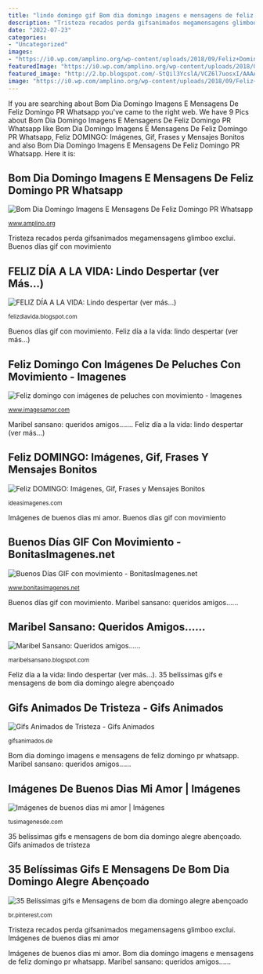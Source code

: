 ```yaml
---
title: "lindo domingo gif Bom dia domingo imagens e mensagens de feliz domingo pr whatsapp"
description: "Tristeza recados perda gifsanimados megamensagens glimboo exclui"
date: "2022-07-23"
categories:
- "Uncategorized"
images:
- "https://i0.wp.com/amplino.org/wp-content/uploads/2018/09/Feliz+Domingo+e+que+seja+lindo.gif?resize=530%2C750&amp;ssl=1"
featuredImage: "https://i0.wp.com/amplino.org/wp-content/uploads/2018/09/Feliz+Domingo+e+que+seja+lindo.gif?resize=530%2C750&amp;ssl=1"
featured_image: "http://2.bp.blogspot.com/-StQil3YcslA/VCZ6l7uosxI/AAAAAAABZ38/tuuQtWzZHvs/s1600/Patito-LLuvia-paraguas.gif"
image: "https://i0.wp.com/amplino.org/wp-content/uploads/2018/09/Feliz+Domingo+e+que+seja+lindo.gif?resize=530%2C750&amp;ssl=1"
---
```


If you are searching about Bom Dia Domingo Imagens E Mensagens De Feliz Domingo PR Whatsapp you've came to the right web. We have 9 Pics about Bom Dia Domingo Imagens E Mensagens De Feliz Domingo PR Whatsapp like Bom Dia Domingo Imagens E Mensagens De Feliz Domingo PR Whatsapp, Feliz DOMINGO: Imágenes, Gif, Frases y Mensajes Bonitos and also Bom Dia Domingo Imagens E Mensagens De Feliz Domingo PR Whatsapp. Here it is:

## Bom Dia Domingo Imagens E Mensagens De Feliz Domingo PR Whatsapp

![Bom Dia Domingo Imagens E Mensagens De Feliz Domingo PR Whatsapp](https://i0.wp.com/amplino.org/wp-content/uploads/2018/09/Feliz+Domingo+e+que+seja+lindo.gif?resize=530%2C750&amp;ssl=1 "Lluvia lluvioso paraguas lluviosos queridos patito pajarillos adorables huesos esqueletos manicura reto sansano maribel gifmaniacos pajaritos recomendadas")

<small>www.amplino.org</small>

Tristeza recados perda gifsanimados megamensagens glimboo exclui. Buenos días gif con movimiento

## FELIZ DÍA A LA VIDA: Lindo Despertar (ver Más...)

![FELIZ DÍA A LA VIDA: Lindo despertar (ver más...)](https://3.bp.blogspot.com/-bEYZEOx7x7Q/WDfRdLKG0uI/AAAAAAAAUYQ/dDUfdyjdgPESJ-J4IIWpdcEN1D6gECHRgCEw/s1600/dia-95.gif "Imágenes de buenos dias mi amor")

<small>felizdiavida.blogspot.com</small>

Buenos días gif con movimiento. Feliz día a la vida: lindo despertar (ver más...)

## Feliz Domingo Con Imágenes De Peluches Con Movimiento - Imagenes

![Feliz domingo con imágenes de peluches con movimiento - Imagenes](https://4.bp.blogspot.com/-7AyFfm1oHGw/V8JLB8KCaeI/AAAAAAAATA4/YjZzGYoNHRsa4QuLcOuE9Mj01auUd4-dQCLcB/s1600/tarjetas%2Bde%2Bfeliz%2Bdomingo%2Bcon%2Bmovimiento.gif "Feliz domingo: imágenes, gif, frases y mensajes bonitos")

<small>www.imagesamor.com</small>

Maribel sansano: queridos amigos....... Feliz día a la vida: lindo despertar (ver más...)

## Feliz DOMINGO: Imágenes, Gif, Frases Y Mensajes Bonitos

![Feliz DOMINGO: Imágenes, Gif, Frases y Mensajes Bonitos](https://ideasimagenes.com/wp-content/uploads/2018/04/FelizDomingo26.gif "Imágenes de buenos dias mi amor")

<small>ideasimagenes.com</small>

Imágenes de buenos dias mi amor. Buenos días gif con movimiento

## Buenos Días GIF Con Movimiento - BonitasImagenes.net

![Buenos Días GIF con movimiento - BonitasImagenes.net](https://www.bonitasimagenes.net/wp-content/uploads/2019/03/Buenos-Días-GIF-con-movimiento-249.gif "Tristeza recados perda gifsanimados megamensagens glimboo exclui")

<small>www.bonitasimagenes.net</small>

Buenos días gif con movimiento. Maribel sansano: queridos amigos......

## Maribel Sansano: Queridos Amigos......

![Maribel Sansano: Queridos amigos......](http://2.bp.blogspot.com/-StQil3YcslA/VCZ6l7uosxI/AAAAAAABZ38/tuuQtWzZHvs/s1600/Patito-LLuvia-paraguas.gif "Lluvia lluvioso paraguas lluviosos queridos patito pajarillos adorables huesos esqueletos manicura reto sansano maribel gifmaniacos pajaritos recomendadas")

<small>maribelsansano.blogspot.com</small>

Feliz día a la vida: lindo despertar (ver más...). 35 belíssimas gifs e mensagens de bom dia domingo alegre abençoado

## Gifs Animados De Tristeza - Gifs Animados

![Gifs Animados de Tristeza - Gifs Animados](https://gifsanimados.de/img-gifsanimados.de/t/tristeza/tristeza-8.gif "35 belíssimas gifs e mensagens de bom dia domingo alegre abençoado")

<small>gifsanimados.de</small>

Bom dia domingo imagens e mensagens de feliz domingo pr whatsapp. Maribel sansano: queridos amigos......

## Imágenes De Buenos Dias Mi Amor | Imágenes

![Imágenes de buenos dias mi amor | Imágenes](http://tusimagenesde.com/wp-content/uploads/2014/10/imagenes-de-buenos-dias-mi-amor-2.gif "Imágenes de buenos dias mi amor")

<small>tusimagenesde.com</small>

35 belíssimas gifs e mensagens de bom dia domingo alegre abençoado. Gifs animados de tristeza

## 35 Belíssimas Gifs E Mensagens De Bom Dia Domingo Alegre Abençoado

![35 Belíssimas gifs e Mensagens de bom dia domingo alegre abençoado](https://i.pinimg.com/736x/c0/33/8c/c0338c874bc7583f04b63ee592caaf0b.jpg "Bom dia domingo imagens e mensagens de feliz domingo pr whatsapp")

<small>br.pinterest.com</small>

Tristeza recados perda gifsanimados megamensagens glimboo exclui. Imágenes de buenos dias mi amor

Imágenes de buenos dias mi amor. Bom dia domingo imagens e mensagens de feliz domingo pr whatsapp. Maribel sansano: queridos amigos......

